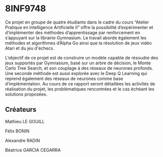 # 8INF9748

Ce projet en groupe de quatre étudiants dans le cadre du cours “Atelier Pratique en Intelligence Artificielle II” offre la possibilité d’expérimenter et d’implémenter des méthodes d’apprentissage par renforcement en s’appuyant sur la librairie Gymnasium. Le travail aborde également les méthodes et algorithmes d’Alpha Go ainsi que la résolution de jeux vidéo Atari et du jeu d'échecs.
	
L’objectif de ce projet est de construire un modèle capable de résoudre des jeux supportés par Gymnasium, basé sur un arbre de décision, le Monte Carlo Tree Search, et son couplage à des réseaux de neurones profonds. Une seconde méthode est aussi explorée avec le Deep Q Learning qui reprend également des réseaux de neurones comme base d’implémentation. Au cours de ce rapport seront détaillées les activités de réalisation du projet, les problématiques rencontrées et le cas échéant les solutions proposées.


## Créateurs

Mathieu LE GOUILL

Félix BONIN

Alexandre RADIN

Béatrice GARCIA CEGARRA
